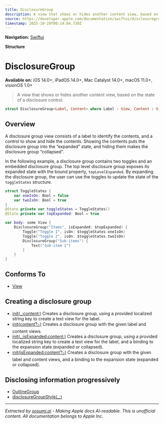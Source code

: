 ```yaml
---
title: DisclosureGroup
description: A view that shows or hides another content view, based on the state of a disclosure control.
source: https://developer.apple.com/documentation/swiftui/disclosuregroup
timestamp: 2025-10-29T00:14:04.730Z
---
```


**Navigation:** [Swiftui](/documentation/swiftui)

**Structure**

# DisclosureGroup

**Available on:** iOS 14.0+, iPadOS 14.0+, Mac Catalyst 14.0+, macOS 11.0+, visionOS 1.0+

> A view that shows or hides another content view, based on the state of a disclosure control.

```swift
struct DisclosureGroup<Label, Content> where Label : View, Content : View
```

## Overview

A disclosure group view consists of a label to identify the contents, and a control to show and hide the contents. Showing the contents puts the disclosure group into the “expanded” state, and hiding them makes the disclosure group “collapsed”.

In the following example, a disclosure group contains two toggles and an embedded disclosure group. The top level disclosure group exposes its expanded state with the bound property, `topLevelExpanded`. By expanding the disclosure group, the user can use the toggles to update the state of the `toggleStates` structure.

```swift
struct ToggleStates {
    var oneIsOn: Bool = false
    var twoIsOn: Bool = true
}
@State private var toggleStates = ToggleStates()
@State private var topExpanded: Bool = true

var body: some View {
    DisclosureGroup("Items", isExpanded: $topExpanded) {
        Toggle("Toggle 1", isOn: $toggleStates.oneIsOn)
        Toggle("Toggle 2", isOn: $toggleStates.twoIsOn)
        DisclosureGroup("Sub-items") {
            Text("Sub-item 1")
        }
    }
}
```

## Conforms To

- [View](/documentation/swiftui/view)

## Creating a disclosure group

- [init(_:content:)](/documentation/swiftui/disclosuregroup/init(_:content:)) Creates a disclosure group, using a provided localized string key to create a text view for the label.
- [init(content:label:)](/documentation/swiftui/disclosuregroup/init(content:label:)) Creates a disclosure group with the given label and content views.
- [init(_:isExpanded:content:)](/documentation/swiftui/disclosuregroup/init(_:isexpanded:content:)) Creates a disclosure group, using a provided localized string key to create a text view for the label, and a binding to the expansion state (expanded or collapsed).
- [init(isExpanded:content:label:)](/documentation/swiftui/disclosuregroup/init(isexpanded:content:label:)) Creates a disclosure group with the given label and content views, and a binding to the expansion state (expanded or collapsed).

## Disclosing information progressively

- [OutlineGroup](/documentation/swiftui/outlinegroup)
- [disclosureGroupStyle(_:)](/documentation/swiftui/view/disclosuregroupstyle(_:))

---

*Extracted by [sosumi.ai](https://sosumi.ai) - Making Apple docs AI-readable.*
*This is unofficial content. All documentation belongs to Apple Inc.*
